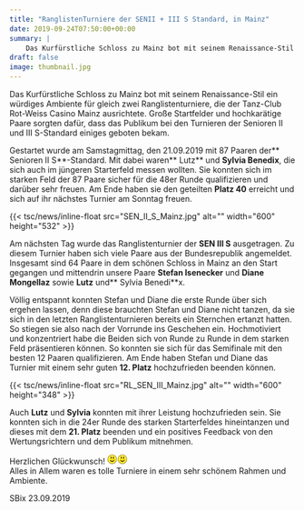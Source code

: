 ```yaml
---
title: "RanglistenTurniere der SENII + III S Standard, in Mainz"
date: 2019-09-24T07:50:00+00:00
summary: |
    Das Kurfürstliche Schloss zu Mainz bot mit seinem Renaissance-Stil ein würdiges Ambiente für gleich zwei Ranglistenturniere, die der Tanz-Club Rot-Weiss Casino Mainz ausrichtete.
draft: false
image: thumbnail.jpg
---
```


Das Kurfürstliche Schloss zu Mainz bot mit seinem Renaissance-Stil ein würdiges Ambiente für gleich zwei Ranglistenturniere, die der Tanz-Club Rot-Weiss Casino Mainz ausrichtete. Große Startfelder und hochkarätige Paare sorgten dafür, dass das Publikum bei den Turnieren der Senioren II und III S-Standard einiges geboten bekam.

Gestartet wurde am Samstagmittag, den 21.09.2019 mit 87 Paaren der** Senioren II S**-Standard. Mit dabei waren** Lutz** und **Sylvia Benedix**, die sich auch im jüngeren Starterfeld messen wollten. Sie konnten sich im starken Feld der 87 Paare sicher für die 48er Runde qualifizieren und darüber sehr freuen. Am Ende haben sie den geteilten **Platz 40** erreicht und sich auf ihr nächstes Turnier am Sonntag freuen.

{{< tsc/news/inline-float src="SEN_II_S_Mainz.jpg" alt="" width="600" height="532" >}}

Am nächsten Tag wurde das Ranglistenturnier der **SEN III S** ausgetragen. Zu diesem Turnier haben sich viele Paare aus der Bundesrepublik angemeldet. Insgesamt sind 64 Paare in dem schönen Schloss in Mainz an den Start gegangen und mittendrin unsere Paare **Stefan Isenecker** und **Diane Mongellaz** sowie **Lutz** und** Sylvia Benedi**x.

Völlig entspannt konnten Stefan und Diane die erste Runde über sich ergehen lassen, denn diese brauchten Stefan und Diane nicht tanzen, da sie sich in den letzten Ranglistenturnieren bereits ein Sternchen ertanzt hatten. So stiegen sie also nach der Vorrunde ins Geschehen ein. Hochmotiviert und konzentriert habe die Beiden sich von Runde zu Runde in dem starken Feld präsentieren können. So konnten sie sich für das Semifinale mit den besten 12 Paaren qualifizieren. Am Ende haben Stefan und Diane das Turnier mit einem sehr guten **12. Platz** hochzufrieden beenden können.

{{< tsc/news/inline-float src="RL_SEN_III_Mainz.jpg" alt="" width="600" height="348" >}}

Auch **Lutz** und **Sylvia** konnten mit ihrer Leistung hochzufrieden sein. Sie konnten sich in die 24er Runde des starken Starterfeldes hineintanzen und dieses mit dem **21. Platz** beenden und ein positives Feedback von den Wertungsrichtern und dem Publikum mitnehmen. 

Herzlichen Glückwunsch! ![](smiley-smile.gif)![](smiley-smile.gif)  
Alles in Allem waren es tolle Turniere in einem sehr schönem Rahmen und Ambiente.

SBix 23.09.2019


